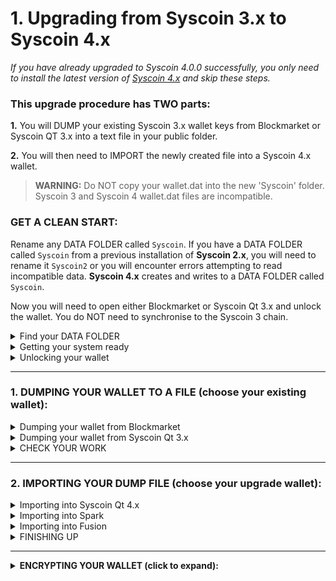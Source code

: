 # 1. Upgrading from Syscoin 3.x to Syscoin 4.x

_If you have already upgraded to Syscoin 4.0.0 successfully, you only need to install the latest version of [Syscoin 4.x](https://github.com/syscoin/syscoin/releases) and skip these steps._



### This upgrade procedure has TWO parts:

**1.** You will DUMP your existing Syscoin 3.x wallet keys from Blockmarket or Syscoin QT 3.x into a text file in your public folder.   
  
**2.** You will then need to IMPORT the newly created file into a Syscoin 4.x wallet. 
>
> **WARNING:** Do NOT copy your wallet.dat into the new 'Syscoin' folder. Syscoin 3 and Syscoin 4 wallet.dat files are incompatible.
>  
>


### GET A CLEAN START:
   
Rename any DATA FOLDER called `Syscoin`. If you have a DATA FOLDER called `Syscoin` from a previous installation of **Syscoin 2.x**, you will need to rename it `Syscoin2` or you will encounter errors attempting to read incompatible data.  **Syscoin 4.x** creates and writes to a DATA FOLDER called `Syscoin`. 

Now you will need to open either Blockmarket or Syscoin Qt 3.x and unlock the wallet. You do NOT need to synchronise to the Syscoin 3 chain.   
  
<details>
<summary>Find your DATA FOLDER</summary>

>
The DATA FOLDER is found here:
> * MAC: `/Users/[USERNAME]/Library/Application Support/Syscoin`  
> Note: the Library directory is hidden by default, you can quickly access this directory by pressing: CMD + Shift + G in Finder then typing:  `~/Library/Application Support/Syscoin`
>
> * WINDOWS: `C:\Users[USERNAME]\AppData\Roaming\Syscoin`
>
> * LINUX: `/home/[USERNAME]/.Syscoin` or `~/.syscoin/` 
>  You may need to do a "ls -a" to see directories that start with a dot.
>
</details>

<details>
<summary>Getting your system ready</summary>

>
If you have already installed Syscoin Qt 4, Spark 4 or Fusion 4, you can skip these steps.
> * Rename any existing `Syscoin` DATA FOLDER from Syscoin 2.x to `Syscoin2`.
> * If you do not have a `Syscoin` DATA FOLDER, Syscoin 4 will create one for you when run.
> * Syscoin 3 uses a DATA FOLDER called `SyscoinCore` which should be one level higher in your folders list - _leave this folder alone_ or you will not be able to run your current Syscoin 3.x wallet!


</details>

<details>
<summary>Unlocking your wallet</summary>

> * In Syscoin Qt 3.x go to Console: Tools->Debug Console and type:  
> `walletpassphrase “mypasswordorpassphrase” 180`  
> And press ENTER (180 = this the amount of time to remain open in seconds)
>
> * In Blockmarket: Click the Lock icon in the upper right menu.  
> Enter your password/passphrase in the form field and press the Unlock button
>


</details>

---
### 1. DUMPING YOUR WALLET TO A FILE (choose your existing wallet):

<details>
<summary>Dumping your wallet from Blockmarket</summary>

>
> * Unlock your wallet
>
> * Go to Wallet and select ‘Dump Wallet’ (Top left) and enter path to save the file:
>
> On WINDOWS type: 
> `C:\Users\Public\sys3dump.bmwalletdump`
> And press SAVE
>
> On MAC type:
> `/Users/[USERNAME]/Public/sys3dump.bmwalletdump`
> And press SAVE 

* Once complete, you are done Step 1. Please move on to CHECK YOUR WORK
</details>



<details>
<summary>Dumping your wallet from Syscoin Qt 3.x</summary>

>
> * Unlock your wallet.
>
> * You may already be in the Console. If you are not, then open the console: Go to Tools->Debug Console
>
> On WINDOWS type:
> `dumpwallet "C:\Users\Public\sys3dump.bmwalletdump"`
> And press ENTER
>
> On MAC type: 
> `dumpwallet "/Users/[USERNAME]/Public/sys3dump.bmwalletdump"`
> And press ENTER
> * On some versions of QT you will get ‘null’ this means it has worked.
* Once complete, you are done Step 1. Please move on to CHECK YOUR WORK
</details>

<details>
<summary>CHECK YOUR WORK</summary>

>
Navigate to where you saved your `sys3dump.bmwalletdump` file.
>
> On WINDOWS, navigate to:
> `C:\Users\Public`
> You should see the `sys3dump.bmwalletdump` file.
>
> On MAC, navigate to
> `/Users/[USERNAME]/Public/`
> You should see the `sys3dump.bmwalletdump` file.
>
* If you see the `sys3dump.bmwalletdump` file, you have completed this step and may move on to Step 2: IMPORTING YOUR DUMP FILE.
</details>

---

### 2. IMPORTING YOUR DUMP FILE (choose your upgrade wallet):
<details> <summary> Importing into Syscoin Qt 4.x </summary>

>
Install and Run the latest version of [Syscoin 4.x](https://github.com/syscoin/syscoin/releases)
>
> * Allow it to fully sync.
>
> * Open the Console, Go to Window->Console
>
>On WINDOWS type:
>`importwallet "C:\Users\Public\sys3dump.bmwalletdump"`
>
>On MAC type:
>`importwallet "/Users/xxxxx/Public/sys3dump.bmwalletdump"`
>
Add press ENTER
>
> * This import will take a while (can be 10 minutes or so)and you will see ‘null’ in the console when finished.
>
* You can now move to FINISHING UP!
</details>

<details> <summary> Importing into Spark </summary>

>
If you have any existing syscoin.conf in your DATA FOLDER, rename it or remove it. Spark will write a new configuration file. The new configuration file is compatible with Syscoin-QT.
>
> * Install and Run the latest version of [Spark](https://github.com/blockchainfoundryinc/syscoin-spark-wallet/releases)
>
> * Allow it to fully sync.
> 
> * Go to Wallet->Import Wallet and navigate to the `sys3dump.bmwalletdump` file you created in Step 1.
> * You may need to enter `*.*` in the filename form field, as Spark looks for .walletdump extension instead of .bmwalletdump  
>
> On WINDOWS, navigate to:
> `C:\Users\Public\sys3dump.bmwalletdump`
 >And press ENTER
>
> On MAC, navigate to:
> `/Users/xxxxx/Public/sys3dump.bmwalletdump"`
> And press ENTER
>
> * This import will take a while (can be 10 minutes or so)and you will see ‘null’ in the console when finished.
> 
* You can now move to FINISHING UP!
</details>
<details> <summary> Importing into Fusion </summary>

>
Install and Run the latest version of [Fusion](https://github.com/syscoin/Syscoin-Fusion/releases)
>
> * Allow it to fully sync.
> 
> * Go to Tools->Wallet Tools->Import Wallet and navigate to the `sys3dump.bmwalletdump` file you created in Step 1.
>
> On WINDOWS, navigate to:
> `C:\Users\Public\sys3dump.bmwalletdump`
> And press ENTER
>
> On MAC, navigate to:
> `/Users/xxxxx/Public/sys3dump.bmwalletdump"`
> Add press ENTER
>
> * This import will take a while (can be 10 minutes or so)and you will see ‘null’ in the console when finished.
>
* You can now move to FINISHING UP!
</details>

<details><summary> FINISHING UP </summary>

>
> * Check that your Syscoin balance is correct!
>
> * You should now create a new address and send your entire balance to this new address to ensure that your [HD keys](https://www.w3.org/2016/04/blockchain-workshop/interest/robles.html) are up-to-date.
> 
> * Delete the `sys3dump.bmwalletdump` file that you created in Step 2.  
>  It is an openly readable text file that displays your private keys. Be sure to remove it from your Trash (MAC) or Recycle Bin (WINDOWS)
>
* You are done! If you wish to encrypt your wallet, move on to ENCRYPTING YOUR WALLET.
</details>

---

<details>
<summary><B>ENCRYPTING YOUR WALLET (click to expand):</B><br></summary>  
   
  
  <br>

You can use either a password (one word or string of characters) or a passphrase (multiple words or characters with spaces between) to encrypt your wallet.

<details>

<summary> Encrypting your wallet in Syscoin Qt 4.x</summary>  

>  
> * In Syscoin QT 4.x, go to Console: Window->Console and type:  
> walletpassphrase "yourpasswordorpassphrase"  
> Press Enter
>
> * Be sure to write down your password or passphrase and save it in a safe place.  
>  
> * You are done! Enjoy your Syscoin Wallet!
>    
</details>

<details><summary> Encrypting your wallet in Spark</summary>

>  
> * In Spark, press the Lock icon in the top right menu, then hit Encrypt Wallet  
> Enter your password or passphrase, twice to confirm.
> Then press Encrypt Wallet button when you are done.
>
> * Be sure to write down your password or passphrase and save it in a safe place.  
>  
> * You are done! Enjoy your Syscoin Wallet!
>  
</details>
<details><summary> Encrypting your wallet in Fusion</summary>

>  
> * In Syscoin Fusion 4.x, go to Tools>Wallet Tools->Lock Wallet  
> Enter your new password or passphrase in the form field  
> Press the OK button
>
> * Be sure to write down your password or passphrase and save it in a safe place.  
>  
> * You are done! Enjoy your Syscoin Wallet!
> 
</details>
</details>

